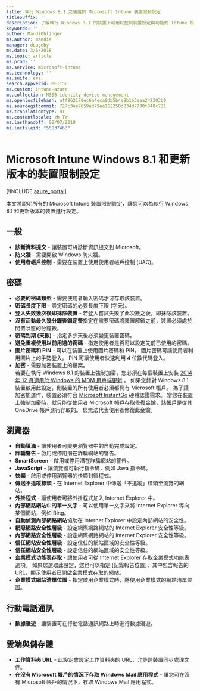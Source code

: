 ```yaml
---
title: 執行 Windows 8.1 之裝置的 Microsoft Intune 裝置限制設定
titleSuffix: ''
description: 了解執行 Windows 8.1 的裝置上可用以控制裝置設定與功能的 Intune 設定。
keywords: ''
author: MandiOhlinger
ms.author: mandia
manager: dougeby
ms.date: 3/6/2018
ms.topic: article
ms.prod: ''
ms.service: microsoft-intune
ms.technology: ''
ms.suite: ems
search.appverid: MET150
ms.custom: intune-azure
ms.collection: M365-identity-device-management
ms.openlocfilehash: aff862170ec6a4eca8db5b4e8b1b5eaa242203b0
ms.sourcegitcommit: 727c3ae7659ad79ea162250d234d7730f840c731
ms.translationtype: HT
ms.contentlocale: zh-TW
ms.lasthandoff: 02/07/2019
ms.locfileid: "55837463"
---
```

# <a name="microsoft-intune-windows-81-and-later-device-restriction-settings"></a>Microsoft Intune Windows 8.1 和更新版本的裝置限制設定

[!INCLUDE [azure_portal](./includes/azure_portal.md)]

本文將說明所有的 Microsoft Intune 裝置限制設定，讓您可以為執行 Windows 8.1 和更新版本的裝置進行設定。


## <a name="general"></a>一般

-   **診斷資料提交** - 讓裝置可將診斷資訊提交到 Microsoft。
-   **防火牆** - 需要開啟 Windows 防火牆。
-   **使用者帳戶控制** - 需要在裝置上使用使用者帳戶控制 (UAC)。

## <a name="password"></a>密碼
-   **必要的密碼類型** - 需要使用者輸入密碼才可存取該裝置。
-   **密碼長度下限** - 設定密碼的必要長度下限 (字元)。
-   **登入失敗幾次後即抹除裝置** - 若登入嘗試失敗了此次數之後，即抹除該裝置。
-   **沒有活動最久幾分鐘後鎖定螢**指定在需要密碼將裝置解鎖之前，裝置必須處於閒置狀態的分鐘數。
-   **密碼到期 (天數)** - 指定多少天後必須變更裝置密碼。
-   **避免重複使用以前用過的密碼** - 指定使用者是否可以設定先前已使用的密碼。
-   **圖片密碼和 PIN** - 可以在裝置上使用圖片密碼和 PIN。 圖片密碼可讓使用者利用圖片上的手勢登入。 PIN 可讓使用者快速利用 4 位數代碼登入。
-   **加密** - 需要加密裝置上的檔案。<br>若要在執行 Windows 8.1 的裝置上強制加密，您必須在每個裝置上安裝 [2014 年 12 月適用於 Windows 的 MDM 用戶端更新](https://support.microsoft.com/kb/3013816) 。
如果您針對 Windows 8.1 裝置啟用此設定，則裝置的所有使用者必須都具有 Microsoft 帳戶。
為了讓加密能運作，裝置必須符合 [Microsoft InstantGo](https://blogs.windows.com/windowsexperience/2014/06/19/instantgo-a-better-way-to-sleep/#IBHULcTfI4PokO8X.97) 硬體認證需求。
當您在裝置上強制加密時，就只能從使用者 Microsoft 帳戶存取修復金鑰，該帳戶是從其 OneDrive 帳戶進行存取的。 您無法代表使用者修復此金鑰。     



## <a name="browser"></a>瀏覽器
-   **自動填滿** - 讓使用者可變更瀏覽器中的自動完成設定。
-   **詐騙警告** - 啟用或停用潛在詐騙網站的警告。
-   **SmartScreen** - 啟用或停用潛在詐騙網站的警告。
-   **JavaScript** - 讓瀏覽器可執行指令碼，例如 Java 指令碼。
-   **快顯** - 啟用或停用瀏覽器的快顯封鎖程式。
-   **傳送不追蹤標頭** - 在 Internet Explorer 中傳送「不追蹤」標頭至瀏覽的網站。
-   **外掛程式** - 讓使用者可將外掛程式加入 Internet Explorer 中。
-   **內部網路網站中的單一文字** - 可以使用單一文字來將 Internet Explorer 導向某個網站，例如 Bing。
-   **自動偵測內部網路網站**協助在 Internet Explorer 中設定內部網站的安全性。
-   **網際網路安全性層級** - 設定網際網路網站的 Internet Explorer 安全性等級。
-   **內部網路安全性層級** - 設定網際網路網站的 Internet Explorer 安全性等級。
-   **信任網站安全性層級** - 設定信任的網站區域的安全性等級。
-   **信任網站安全性層級** - 設定信任的網站區域的安全性等級。
-   **企業模式功能表存取** - 讓使用者可從 Internet Explorer 存取企業模式功能表選項。
如果您選取此設定，您也可以指定 [記錄報告位置]，其中包含報告的 URL，顯示使用者已開啟企業模式存取的網站。
-   **企業模式網站清單位置** - 指定啟用企業模式時，將使用企業模式的網站清單位置。

## <a name="cellular"></a>行動電話通訊
-   **數據漫遊** - 讓裝置可在行動電話通訊網路上時進行數據漫遊。

## <a name="cloud-and-storage"></a>雲端與儲存體
-   **工作資料夾 URL** - 此設定會設定工作資料夾的 URL，允許跨裝置同步處理文件。
-   **在沒有 Microsoft 帳戶的情況下存取 Windows Mail 應用程式** - 讓您可在沒有 Microsoft 帳戶的情況下，存取 Windows Mail 應用程式。    
